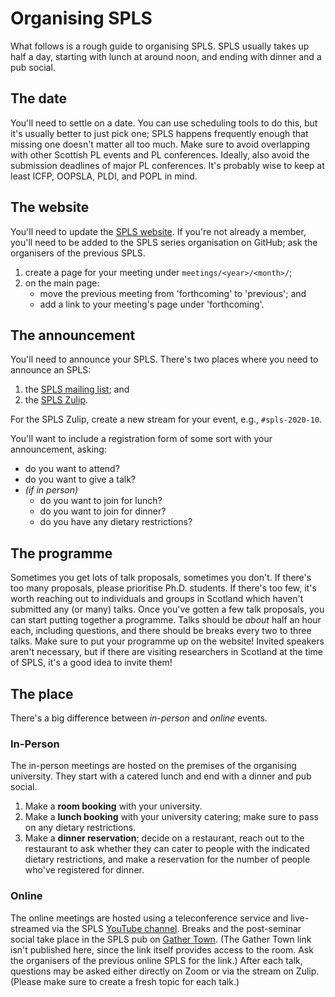 # Organising SPLS

What follows is a rough guide to organising SPLS. SPLS usually takes up half a day, starting with lunch at around noon, and ending with dinner and a pub social.

## The date
You'll need to settle on a date. You can use scheduling tools to do this, but it's usually better to just pick one; SPLS happens frequently enough that missing one doesn't matter all too much. Make sure to avoid overlapping with other Scottish PL events and PL conferences. Ideally, also avoid the submission deadlines of major PL conferences. It's probably wise to keep at least ICFP, OOPSLA, PLDI, and POPL in mind.

## The website
You'll need to update the [SPLS website][spls-website]. If you're not already a member, you'll need to be added to the SPLS series organisation on GitHub; ask the organisers of the previous SPLS.

1. create a page for your meeting under `meetings/<year>/<month>/`;
2. on the main page:
   - move the previous meeting from 'forthcoming' to 'previous'; and
   - add a link to your meeting's page under 'forthcoming'.

## The announcement
You'll need to announce your SPLS. There's two places where you need to announce an SPLS:

1. the [SPLS mailing list][spls-mailing-list]; and
2. the [SPLS Zulip][spls-zulip].

For the SPLS Zulip, create a new stream for your event, e.g., `#spls-2020-10`.

You'll want to include a registration form of some sort with your announcement, asking:

- do you want to attend?
- do you want to give a talk?
- *(if in person)*
  + do you want to join for lunch?
  + do you want to join for dinner?
  + do you have any dietary restrictions?

## The programme
Sometimes you get lots of talk proposals, sometimes you don't. If there's too many proposals, please prioritise Ph.D. students. If there's too few, it's worth reaching out to individuals and groups in Scotland which haven't submitted any (or many) talks.
Once you've gotten a few talk proposals, you can start putting together a programme. Talks should be *about* half an hour each, including questions, and there should be breaks every two to three talks. Make sure to put your programme up on the website!
Invited speakers aren't necessary, but if there are visiting researchers in Scotland at the time of SPLS, it's a good idea to invite them!

## The place
There's a big difference between *in-person* and *online* events.

### In-Person
The in-person meetings are hosted on the premises of the organising university. They start with a catered lunch and end with a dinner and pub social.

1. Make a **room booking** with your university.
2. Make a **lunch booking** with your university catering; make sure to pass on any dietary restrictions.
3. Make a **dinner reservation**; decide on a restaurant, reach out to the restaurant to ask whether they can cater to people with the indicated dietary restrictions, and make a reservation for the number of people who've registered for dinner.

### Online
The online meetings are hosted using a teleconference service and live-streamed via the SPLS [YouTube channel][spls-youtube]. Breaks and the post-seminar social take place in the SPLS pub on [Gather Town][spls-gather-town]. (The Gather Town link isn't published here, since the link itself provides access to the room. Ask the organisers of the previous online SPLS for the link.) After each talk, questions may be asked either directly on Zoom or via the stream on Zulip. (Please make sure to create a fresh topic for each talk.)

[spls-zulip]: https://spls.zulipchat.com/
[spls-mailing-list]: mailto:spls@lists.cent.gla.ac.uk
[spls-website]: https://spls-series.github.io/
[spls-youtube]: https://www.youtube.com/channel/UCBcLg-U3OjT49mC3xV7gGWA
[spls-gather-town]: https://gather.town
